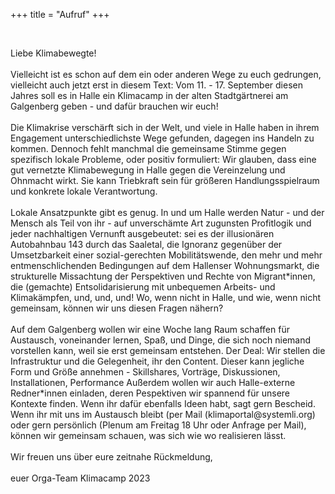 +++
title = "Aufruf"
+++


<br>
<p>Liebe Klimabewegte!<br />
<br>
Vielleicht ist es schon auf dem ein oder anderen Wege zu euch gedrungen, vielleicht auch jetzt erst in diesem Text: Vom 11. - 17. September diesen Jahres soll es in Halle ein Klimacamp in der alten Stadtgärtnerei am Galgenberg geben - und dafür brauchen wir euch!<br />
<br>
Die Klimakrise verschärft sich in der Welt, und viele in Halle haben in ihrem Engagement unterschiedlichste Wege gefunden, dagegen ins Handeln zu kommen. Dennoch fehlt manchmal die gemeinsame Stimme gegen spezifisch lokale Probleme, oder positiv formuliert: Wir glauben, dass eine gut vernetzte Klimabewegung in Halle gegen die Vereinzelung und Ohnmacht wirkt. Sie kann Triebkraft sein für größeren Handlungsspielraum und konkrete lokale Verantwortung. <br />
<br>
Lokale Ansatzpunkte gibt es genug. In und um Halle werden Natur - und der Mensch als Teil von ihr - auf unverschämte Art zugunsten Profitlogik und jeder nachhaltigen Vernunft ausgebeutet: sei es der illusionären Autobahnbau 143 durch das Saaletal, die Ignoranz gegenüber der Umsetzbarkeit einer sozial-gerechten Mobilitätswende, den mehr und mehr entmenschlichenden Bedingungen auf dem Hallenser Wohnungsmarkt, die strukturelle Missachtung der Perspektiven und Rechte von Migrant*innen, die (gemachte) Entsolidarisierung mit unbequemen Arbeits- und Klimakämpfen, und, und, und! Wo, wenn nicht in Halle, und wie, wenn nicht gemeinsam, können wir uns diesen Fragen nähern?<br />
<br>
Auf dem Galgenberg wollen wir eine Woche lang Raum schaffen für Austausch, voneinander lernen, Spaß, und Dinge, die sich noch niemand vorstellen kann, weil sie erst gemeinsam entstehen. Der Deal: Wir stellen die Infrastruktur und die Gelegenheit, ihr den Content. Dieser kann jegliche Form und Größe annehmen - Skillshares, Vorträge, Diskussionen, Installationen, Performance  Außerdem wollen wir auch Halle-externe Redner*innen einladen, deren Pespektiven wir spannend für unsere Kontexte finden. Wenn ihr dafür ebenfalls Ideen habt, sagt gern Bescheid. Wenn ihr mit uns im Austausch bleibt (per Mail (klimaportal@systemli.org) oder gern persönlich (Plenum am Freitag 18 Uhr oder Anfrage per Mail), können wir gemeinsam schauen, was sich wie wo realisieren lässt.<br />
<br>
Wir freuen uns über eure zeitnahe Rückmeldung,<br />
<br>
euer Orga-Team Klimacamp 2023<br />
